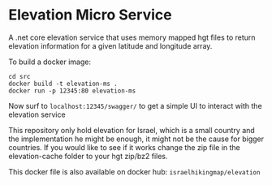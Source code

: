 # Elevation Micro Service

A .net core elevation service that uses memory mapped hgt files to return elevation information for a given latitude and longitude array.

To build a docker image: 
```
cd src
docker build -t elevation-ms .
docker run -p 12345:80 elevation-ms
```

Now surf to `localhost:12345/swagger/` to get a simple UI to interact with the elevation service

This repository only hold elevation for Israel, which is a small country and the implementation he might be enough, it might not be the cause for bigger countries.
If you would like to see if it works change the zip file in the elevation-cache folder to your hgt zip/bz2 files.

This docker file is also available on docker hub: `israelhikingmap/elevation`



